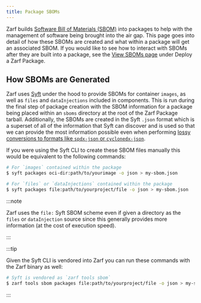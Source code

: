 ```yaml
---
title: Package SBOMs
---
```


Zarf builds [Software Bill of Materials (SBOM)](https://www.linuxfoundation.org/tools/the-state-of-software-bill-of-materials-sbom-and-cybersecurity-readiness/) into packages to help with the management of software being brought into the air gap.  This page goes into detail of how these SBOMs are created and what within a package will get an associated SBOM.  If you would like to see how to interact with SBOMs after they are built into a package, see the [View SBOMs page](../4-deploy-a-zarf-package/4-view-sboms.md) under Deploy a Zarf Package.

## How SBOMs are Generated

Zarf uses [Syft](https://github.com/anchore/syft) under the hood to provide SBOMs for container `images`, as well as `files` and `dataInjections` included in components.  This is run during the final step of package creation with the SBOM information for a package being placed within an `sboms` directory at the root of the Zarf Package tarball.  Additionally, the SBOMs are created in the Syft `.json` format which is a superset of all of the information that Syft can discover and is used so that we can provide the most information possible even when performing [lossy conversions to formats like `spdx-json` or `cyclonedx-json`](../4-deploy-a-zarf-package/4-view-sboms.md#sboms-built-into-packages).

If you were using the Syft CLI to create these SBOM files manually this would be equivalent to the following commands:

```bash
# For `images` contained within the package
$ syft packages oci-dir:path/to/yourimage -o json > my-sbom.json
```

```bash
# For `files` or `dataInjections` contained within the package
$ syft packages file:path/to/yourproject/file -o json > my-sbom.json
```

:::note

Zarf uses the `file:` Syft SBOM scheme even if given a directory as the `files` or `dataInjection` source since this generally provides more information (at the cost of execution speed).

:::

:::tip

Given the Syft CLI is vendored into Zarf you can run these commands with the Zarf binary as well:

```bash
# Syft is vendored as `zarf tools sbom`
$ zarf tools sbom packages file:path/to/yourproject/file -o json > my-sbom.json
```

:::
